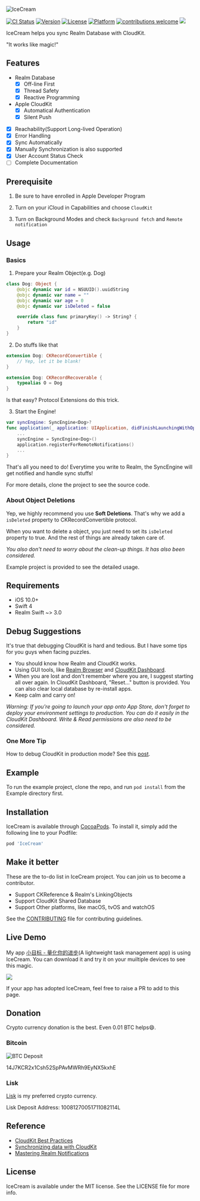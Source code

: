 ![IceCream](https://i.loli.net/2017/11/18/5a104e5acfea5.png)

[![CI Status](http://img.shields.io/travis/caiyue1993/IceCream.svg?style=flat)](https://travis-ci.org/caiyue1993/IceCream)
[![Version](https://img.shields.io/cocoapods/v/IceCream.svg?style=flat)](http://cocoapods.org/pods/IceCream)
[![License](https://img.shields.io/cocoapods/l/IceCream.svg?style=flat)](http://cocoapods.org/pods/IceCream)
[![Platform](https://img.shields.io/cocoapods/p/IceCream.svg?style=flat)](http://cocoapods.org/pods/IceCream)
[![contributions welcome](https://img.shields.io/badge/contributions-welcome-brightgreen.svg?style=flat)](https://github.com/caiyue1993/icecream/issues)
<a href="https://twitter.com/caiyue5"><img src="https://img.shields.io/twitter/follow/caiyue5.svg?style=social"></a>

IceCream helps you sync Realm Database with CloudKit.

"It works like magic!"

## Features

- Realm Database
    - [x] Off-line First
    - [x] Thread Safety
    - [x] Reactive Programming

- Apple CloudKit
    - [x] Automatical Authentication
    - [x] Silent Push

- [x] Reachability(Support Long-lived Operation) 
- [x] Error Handling
- [x] Sync Automatically
- [x] Manually Synchronization is also supported
- [x] User Account Status Check
- [ ] Complete Documentation 

## Prerequisite
1. Be sure to have enrolled in Apple Developer Program

2. Turn on your iCloud in Capabilities and choose `CloudKit`

3. Turn on Background Modes and check `Background fetch` and `Remote notification` 

## Usage

### Basics
1. Prepare your Realm Object(e.g. Dog)
```swift
class Dog: Object {
    @objc dynamic var id = NSUUID().uuidString
    @objc dynamic var name = ""
    @objc dynamic var age = 0
    @objc dynamic var isDeleted = false

    override class func primaryKey() -> String? {
        return "id"
    }
}
```

2. Do stuffs like that
```swift
extension Dog: CKRecordConvertible {
    // Yep, let it be blank!    
}

extension Dog: CKRecordRecoverable {
    typealias O = Dog
}
```
Is that easy? Protocol Extensions do this trick.

3. Start the Engine!
```swift
var syncEngine: SyncEngine<Dog>?
func application(_ application: UIApplication, didFinishLaunchingWithOptions launchOptions: [UIApplicationLaunchOptionsKey: Any]?) -> Bool {
    ...
    syncEngine = SyncEngine<Dog>()
    application.registerForRemoteNotifications()
    ...
}
```

That's all you need to do! Everytime you write to Realm, the SyncEngine will get notified and handle sync stuffs!

For more details, clone the project to see the source code.

### About Object Deletions

Yep, we highly recommend you use **Soft Deletions**. That's why we add a `isDeleted` property to CKRecordConvertible protocol. 

When you want to delete a object, you just need to set its `isDeleted` property to true. And the rest of things are already taken care of.

*You also don't need to worry about the clean-up things. It has also been considered.*

Example project is provided to see the detailed usage.

## Requirements

- iOS 10.0+
- Swift 4
- Realm Swift ~> 3.0

## Debug Suggestions

It's true that debugging CloudKit is hard and tedious. But I have some tips for you guys when facing puzzles.

- You should know how Realm and CloudKit works. 
- Using GUI tools, like [Realm Browser](https://itunes.apple.com/us/app/realm-browser/id1007457278?mt=12) and [CloudKit Dashboard](https://icloud.developer.apple.com/dashboard).
- When you are lost and don't remember where you are, I suggest starting all over again. In CloudKit Dashboard, "Reset..." button is provided. You can also
clear local database by re-install apps.
- Keep calm and carry on!

*Warning: If you're going to launch your app onto App Store, don't forget to deploy your environment settings to production. You can do it easily in the CloudKit Dashboard. Write & Read permissions are also need to be considered.*

### One More Tip
How to debug CloudKit in production mode? See this [post](https://stackoverflow.com/questions/30182521/use-production-cloudkit-during-development).

## Example

To run the example project, clone the repo, and run `pod install` from the Example directory first.

## Installation

IceCream is available through [CocoaPods](http://cocoapods.org). To install
it, simply add the following line to your Podfile:

```ruby
pod 'IceCream'
```

## Make it better
These are the to-do list in IceCream project. You can join us to become a contributor.

- Support CKReference & Realm's LinkingObjects
- Support CloudKit Shared Database 
- Support Other platforms, like macOS, tvOS and watchOS

See the [CONTRIBUTING](https://github.com/caiyue1993/IceCream/blob/master/CONTRIBUTING.md) file for contributing guidelines.

## Live Demo
My app [小目标 - 量化你的进步](https://itunes.apple.com/cn/app/%E5%B0%8F%E7%9B%AE%E6%A0%87-%E9%87%8F%E5%8C%96%E4%BD%A0%E7%9A%84%E8%BF%9B%E6%AD%A5/id1215312957?mt=8&at=1000lvyQ)(A lightweight task management app) is using IceCream. You can download it and try it on your muiltiple devices to see this magic.

<a href="https://itunes.apple.com/cn/app/%E5%B0%8F%E7%9B%AE%E6%A0%87-%E9%87%8F%E5%8C%96%E4%BD%A0%E7%9A%84%E8%BF%9B%E6%AD%A5/id1215312957?mt=8&at=1000lvyQ">
  <img src="https://github.com/caiyue1993/Tiptoes/blob/master/images/appstore.png">
</a>


If your app has adopted IceCream, feel free to raise a PR to add to this page.

## Donation
Crypto currency donation is the best. Even 0.01 BTC helps😄.
### Bitcoin

![BTC Deposit](https://i.loli.net/2017/11/19/5a11078c118b3.png)

14J7KCR2x1Csh52SpPAvMWRh9EyNX5kxhE

### Lisk
[Lisk](https://lisk.io/) is my preferred crypto currency.

Lisk Deposit Address: 10081270051711082114L

## Reference
- [CloudKit Best Practices](https://developer.apple.com/videos/play/wwdc2016/231/)
- [Synchronizing data with CloudKit](https://medium.com/@guilhermerambo/synchronizing-data-with-cloudkit-94c6246a3fda)
- [Mastering Realm Notifications](https://academy.realm.io/posts/meetup-jp-simard-mastering-realm-notifications/)

## License
IceCream is available under the MIT license. See the LICENSE file for more info.
